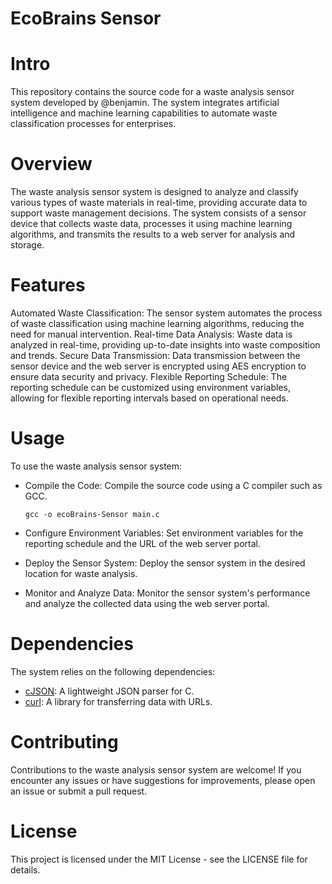 # EcoBrains Sensor

# Intro
This repository contains the source code for a waste analysis sensor system developed by @benjamin. 
The system integrates artificial intelligence and machine learning capabilities to automate waste classification processes for enterprises.

# Overview
The waste analysis sensor system is designed to analyze and classify various types of waste materials in real-time, 
providing accurate data to support waste management decisions. 
The system consists of a sensor device that collects waste data, processes it using machine learning algorithms, 
and transmits the results to a web server for analysis and storage.

# Features
Automated Waste Classification: The sensor system automates the process of waste classification using machine learning algorithms, reducing the need for manual intervention.
Real-time Data Analysis: Waste data is analyzed in real-time, providing up-to-date insights into waste composition and trends.
Secure Data Transmission: Data transmission between the sensor device and the web server is encrypted using AES encryption to ensure data security and privacy.
Flexible Reporting Schedule: The reporting schedule can be customized using environment variables, allowing for flexible reporting intervals based on operational needs.

# Usage
To use the waste analysis sensor system:

* Compile the Code: Compile the source code using a C compiler such as GCC.
  
  ```
  gcc -o ecoBrains-Sensor main.c
  ```

* Configure Environment Variables: Set environment variables for the reporting schedule and the URL of the web server portal.
* Deploy the Sensor System: Deploy the sensor system in the desired location for waste analysis.
* Monitor and Analyze Data: Monitor the sensor system's performance and analyze the collected data using the web server portal.
  
# Dependencies
The system relies on the following dependencies:

* [cJSON](https://github.com/DaveGamble/cJSON): A lightweight JSON parser for C.
* [curl](https://github.com/curl/curl): A library for transferring data with URLs.
  
# Contributing
Contributions to the waste analysis sensor system are welcome! If you encounter any issues or have suggestions for improvements, please open an issue or submit a pull request.

# License
This project is licensed under the MIT License - see the LICENSE file for details.
